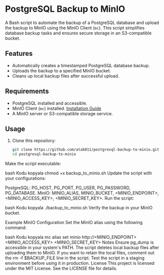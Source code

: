 # PostgreSQL Backup to MinIO

A Bash script to automate the backup of a PostgreSQL database and upload the backup to MinIO using the MinIO Client (`mc`). This script simplifies database backup tasks and ensures secure storage in an S3-compatible bucket.

## Features

- Automatically creates a timestamped PostgreSQL database backup.
- Uploads the backup to a specified MinIO bucket.
- Cleans up local backup files after successful upload.

## Requirements

- PostgreSQL installed and accessible.
- MinIO Client (`mc`) installed. [Installation Guide](https://min.io/docs/minio/linux/reference/minio-mc.html)
- A MinIO server or S3-compatible storage service.

## Usage

1. Clone this repository:
   ```bash
   git clone https://github.com/atak011/postgresql-backup-to-minio.git
   cd postgresql-backup-to-minio
Make the script executable:

bash
Kodu kopyala
chmod +x backup_to_minio.sh
Update the script with your configurations:

PostgreSQL:
PG_HOST, PG_PORT, PG_USER, PG_PASSWORD, PG_DATABASE.
MinIO:
MINIO_ALIAS, MINIO_BUCKET, <MINIO_ENDPOINT>, <MINIO_ACCESS_KEY>, <MINIO_SECRET_KEY>.
Run the script:

bash
Kodu kopyala
./backup_to_minio.sh
Verify the backup in your MinIO bucket.

Example MinIO Configuration
Set the MinIO alias using the following command:

bash
Kodu kopyala
mc alias set minio http://<MINIO_ENDPOINT> <MINIO_ACCESS_KEY> <MINIO_SECRET_KEY>
Notes
Ensure pg_dump is accessible in your system's PATH.
The script deletes local backup files after uploading them to MinIO. If you want to retain the local files, comment out the rm -f $BACKUP_FILE line in the script.
Test the script in a staging environment before using it in production.
License
This project is licensed under the MIT License. See the LICENSE file for details.
